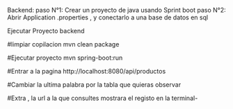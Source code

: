 Backend:
  paso N°1: Crear un proyecto de java usando Sprint boot
  paso N°2: Abrir Application .properties , y conectarlo a una base de datos en sql
  


Ejecutar Proyecto backend

#limpiar copilacion
  mvn clean package

#Ejecutar proyecto
  mvn spring-boot:run

#Entrar a la pagina
  http://localhost:8080/api/productos

  #Cambiar la ultima palabra por la tabla que quieras observar

#Extra , la url a la que consultes mostrara el registo en la terminal-